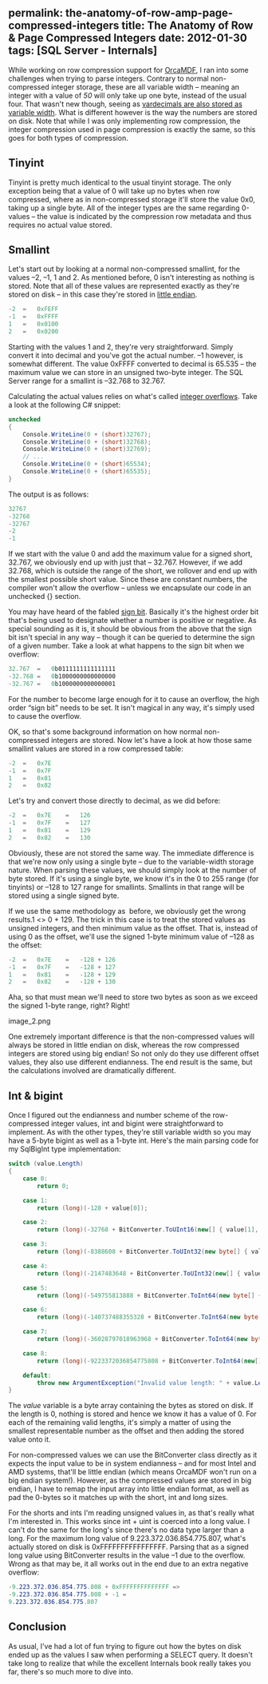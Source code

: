 permalink: the-anatomy-of-row-amp-page-compressed-integers
title: The Anatomy of Row & Page Compressed Integers
date: 2012-01-30
tags: [SQL Server - Internals]
---
While working on row compression support for [OrcaMDF](https://github.com/improvedk/OrcaMDF), I ran into some challenges when trying to parse integers. Contrary to normal non-compressed integer storage, these are all variable width – meaning an integer with a value of *50* will only take up one byte, instead of the usual four. That wasn't new though, seeing as [vardecimals are also stored as variable width](/how-are-vardecimals-stored). What is different however is the way the numbers are stored on disk. Note that while I was only implementing row compression, the integer compression used in page compression is exactly the same, so this goes for both types of compression.

<!-- more -->

## Tinyint

Tinyint is pretty much identical to the usual tinyint storage. The only exception being that a value of 0 will take up no bytes when row compressed, where as in non-compressed storage it'll store the value 0x0, taking up a single byte. All of the integer types are the same regarding 0-values – the value is indicated by the compression row metadata and thus requires no actual value stored.

## Smallint

Let's start out by looking at a normal non-compressed smallint, for the values –2, –1, 1 and 2. As mentioned before, 0 isn't interesting as nothing is stored. Note that all of these values are represented exactly as they're stored on disk – in this case they're stored in [little endian](http://en.wikipedia.org/wiki/Endianness).

```csharp
-2	=	0xFEFF
-1	=	0xFFFF
1	=	0x0100
2	=	0x0200
```

Starting with the values 1 and 2, they're very straightforward. Simply convert it into decimal and you've got the actual number. –1 however, is somewhat different. The value 0xFFFF converted to decimal is 65.535 – the maximum value we can store in an unsigned two-byte integer. The SQL Server range for a smallint is –32.768 to 32.767.

Calculating the actual values relies on what's called [integer overflows](http://en.wikipedia.org/wiki/Integer_overflow). Take a look at the following C# snippet:

```csharp
unchecked
{
	Console.WriteLine(0 + (short)32767);
	Console.WriteLine(0 + (short)32768);
	Console.WriteLine(0 + (short)32769);
	// ...
	Console.WriteLine(0 + (short)65534);
	Console.WriteLine(0 + (short)65535);
}
```

The output is as follows:

```csharp
32767
-32768
-32767
-2
-1
```

If we start with the value 0 and add the maximum value for a signed short, 32.767, we obviously end up with just that – 32.767. However, if we add 32.768, which is outside the range of the short, we rollover and end up with the smallest possible short value. Since these are constant numbers, the compiler won't allow the overflow – unless we encapsulate our code in an unchecked {} section.

You may have heard of the fabled [sign bit](http://en.wikipedia.org/wiki/Sign_bit). Basically it's the highest order bit that's being used to designate whether a number is positive or negative. As special sounding as it is, it should be obvious from the above that the sign bit isn't special in any way – though it can be queried to determine the sign of a given number. Take a look at what happens to the sign bit when we overflow:

```csharp
32.767	=	0b0111111111111111
-32.768	=	0b1000000000000000
-32.767	=	0b1000000000000001
```

For the number to become large enough for it to cause an overflow, the high order “sign bit” needs to be set. It isn't magical in any way, it's simply used to cause the overflow.

OK, so that's some background information on how normal non-compressed integers are stored. Now let's have a look at how those same smallint values are stored in a row compressed table:

```csharp
-2	=	0x7E
-1	=	0x7F
1	=	0x81
2	=	0x82
```

Let's try and convert those directly to decimal, as we did before:

```csharp
-2	=	0x7E	=	126
-1	=	0x7F	=	127
1	=	0x81	=	129
2	=	0x82	=	130
```

Obviously, these are not stored the same way. The immediate difference is that we're now only using a single byte – due to the variable-width storage nature. When parsing these values, we should simply look at the number of byte stored. If it's using a single byte, we know it's in the 0 to 255 range (for tinyints) or –128 to 127 range for smallints. Smallints in that range will be stored using a single signed byte.

If we use the same methodology as  before, we obviously get the wrong results.1 <> 0 + 129. The trick in this case is to treat the stored values as unsigned integers, and then minimum value as the offset. That is, instead of using 0 as the offset, we'll use the signed 1-byte minimum value of –128 as the offset:

```csharp
-2	=	0x7E	=	-128 + 126
-1	=	0x7F	=	-128 + 127
1	=	0x81	=	-128 + 129
2	=	0x82	=	-128 + 130
```

Aha, so that must mean we'll need to store two bytes as soon as we exceed the signed 1-byte range, right? Right!

image_2.png

One extremely important difference is that the non-compressed values will always be stored in little endian on disk, whereas the row compressed integers are stored using big endian! So not only do they use different offset values, they also use different endianness. The end result is the same, but the calculations involved are dramatically different.

## Int & bigint

Once I figured out the endianness and number scheme of the row-compressed integer values, int and bigint were straightforward to implement. As with the other types, they're still variable width so you may have a 5-byte bigint as well as a 1-byte int. Here's the main parsing code for my SqlBigInt type implementation:

```csharp
switch (value.Length)
{
	case 0:
		return 0;

	case 1:
		return (long)(-128 + value[0]);

	case 2:
		return (long)(-32768 + BitConverter.ToUInt16(new[] { value[1], value[0] }, 0));

	case 3:
		return (long)(-8388608 + BitConverter.ToUInt32(new byte[] { value[2], value[1], value[0], 0 }, 0));

	case 4:
		return (long)(-2147483648 + BitConverter.ToUInt32(new[] { value[3], value[2], value[1], value[0] }, 0));

	case 5:
		return (long)(-549755813888 + BitConverter.ToInt64(new byte[] { value[4], value[3], value[2], value[1], value[0], 0, 0, 0 }, 0));

	case 6:
		return (long)(-140737488355328 + BitConverter.ToInt64(new byte[] { value[5], value[4], value[3], value[2], value[1], value[0], 0, 0 }, 0));

	case 7:
		return (long)(-36028797018963968 + BitConverter.ToInt64(new byte[] { value[6], value[5], value[4], value[3], value[2], value[1], value[0], 0 }, 0));

	case 8:
		return (long)(-9223372036854775808 + BitConverter.ToInt64(new[] { value[7], value[6], value[5], value[4], value[3], value[2], value[1], value[0] }, 0));

	default:
		throw new ArgumentException("Invalid value length: " + value.Length);
}
```

The *value* variable is a byte array containing the bytes as stored on disk. If the length is 0, nothing is stored and hence we know it has a value of 0. For each of the remaining valid lengths, it's simply a matter of using the smallest representable number as the offset and then adding the stored value onto it.

For non-compressed values we can use the BitConverter class directly as it expects the input value to be in system endianness – and for most Intel and AMD systems, that'll be little endian (which means OrcaMDF won't run on a big endian system!). However, as the compressed values are stored in big endian, I have to remap the input array into little endian format, as well as pad the 0-bytes so it matches up with the short, int and long sizes.

For the shorts and ints I'm reading unsigned values in, as that's really what I'm interested in. This works since int + uint is coerced into a long value. I can't do the same for the long's since there's no data type larger than a long. For the maximum long value of 9.223.372.036.854.775.807, what's actually stored on disk is 0xFFFFFFFFFFFFFFFF. Parsing that as a signed long value using BitConverter results in the value –1 due to the overflow. Wrong as that may be, it all works out in the end due to an extra negative overflow:

```csharp
-9.223.372.036.854.775.808 + 0xFFFFFFFFFFFFFF =>
-9.223.372.036.854.775.808 + -1 =
9.223.372.036.854.775.807
```

## Conclusion

As usual, I've had a lot of fun trying to figure out how the bytes on disk ended up as the values I saw when performing a SELECT query. It doesn't take long to realize that while the excellent Internals book really takes you far, there's so much more to dive into.
